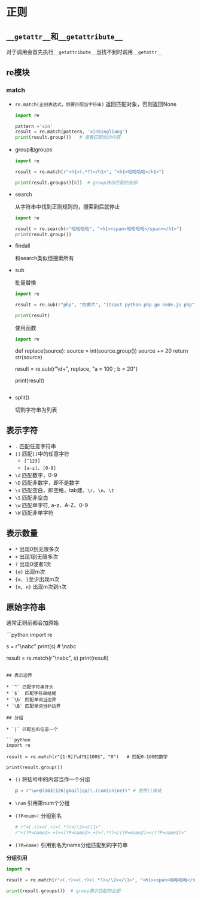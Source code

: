 # 正则

## `__getattr__`和`__getattribute__`

对于调用会首先执行`__getattribute__`当找不到时调用`__getattr__`

## re模块

### match

* `re.match(正则表达式，将要匹配当字符串)` 返回匹配对象，否则返回None

  ```python
  import re

  pattern ='xin'
  result = re.match(pattern, 'xinbingliang')
  print(result.group())   # 查看匹配出的内容
  ```

* group和groups

  ```python
  import re

  result = re.match(r"<h1>(.*?)</h1>", "<h1>哈哈哈哈</h1>")   

  print(result.groups()[0])  # group表示匹配的全部
  ```

* search

  从字符串中找到正则规则的，搜索到后就停止

  ```python
  import re

  result = re.search(r"哈哈哈哈", "<h1><span>哈哈哈哈</span></h1>")   
  print(result.group())
  ```

* findall

  和search类似但搜索所有

* sub

  批量替换

  ```python
  import re

  result = re.sub(r"php", "拍黄片", "itcast python php go node.js php")   

  print(result)
  ```

  使用函数

  ```python
  import re
  ```


  def replace(source):
      source = int(source.group())
      source += 20
      return str(source)

  result = re.sub(r"\d+", replace, "a = 100 ; b = 20")   

  print(result)
  ```

* split()

  切割字符串为列表

## 表示字符

* `.` 匹配任意字符串
* `[]` 匹配`[]`中的任意字符
  * `[^123]`
  * `[a-z]`、`[0-9]`
* `\d` 匹配数字，0-9
* `\D` 匹配非数字，即不是数字
* `\s` 匹配空白，即空格，tab建、`\r`、`\n`、`\t`
* `\S` 匹配非空白
* `\w` 匹配单字符, a-z、A-Z、0-9
* `\W` 匹配非单字符

## 表示数量

* `*` 出现0到无限多次
* `+` 出现1到无限多次
* `?` 出现0或者1次
* `{m}` 出现m次
* `{m, }`至少出现m次
* `{m, n}` 出现m次到n次

## 原始字符串

通常正则前都会加原始

​```python
import re

s = r"\nabc"
print(s)    # \nabc

result = re.match(r"\\nabc", s)
print(result)
  ```

## 表示边界

* `^` 匹配字符串开头
* `$`  匹配字符串结尾
* `\b` 匹配单词当边界
* `\B` 匹配单词当非边界

## 分组

* `|` 匹配左右任意一个

  ```python
  import re

  result = re.match(r"[1-9]?\d?$|100$", "0")   # 匹配0-100的数字

  print(result.group())
  ```

* `()` 将括号中的内容当作一个分组

  ```python
  p = r"\w+@(163|126|gmail|qq)\.(com|cn|net)" # 使用()做或
  ```

* `\num` 引用第num个分组

* `(?P<num>)` 分组别名

  ```python
  # r"<(.+)><(.+)>(.*?)</\2></\1>"
  r"<(?P<name1>.+)><(?P<name2>.+)>(.*?)</(?P=name2)></(?P=name1)>"
  ```

* `(?P=name)` 引用别名为name分组匹配到的字符串

**分组引用**

```python
import re

result = re.match(r"<(.+)><(.+)>(.*?)</\2></\1>", "<h1><span>哈哈哈哈</span></h1>")   # 匹配0-100的数字

print(result.groups())  # group表示匹配的全部
```





